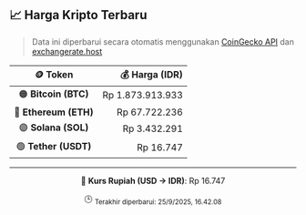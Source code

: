

<!-- HARGA_KRIPTO -->
## 📈 Harga Kripto Terbaru

> Data ini diperbarui secara otomatis menggunakan [CoinGecko API](https://www.coingecko.com/) dan [exchangerate.host](https://exchangerate.host/)

<div align="center">

| 🪙 Token | 💰 Harga (IDR) |
|:------:|---------------:|
| 🟠 **Bitcoin (BTC)**   | Rp 1.873.913.933 |
| 🔵 **Ethereum (ETH)**  | Rp 67.722.236 |
| 🟣 **Solana (SOL)**    | Rp 3.432.291 |
| 🟢 **Tether (USDT)**   | Rp 16.747 |

---

💱 **Kurs Rupiah (USD → IDR)**: Rp 16.747

🕒 <sub>Terakhir diperbarui: 25/9/2025, 16.42.08</sub>

</div>
<!-- /HARGA_KRIPTO -->